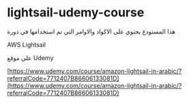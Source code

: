 # lightsail-udemy-course

هذا المستودع يحتوي على الاكواد والاوامر التي تم استخدامها في دورة

AWS Lightsail

على موقع Udemy

[https://www.udemy.com/course/amazon-lightsail-in-arabic/?referralCode=7712407B86606133081D](https://www.udemy.com/course/amazon-lightsail-in-arabic/?referralCode=7712407B86606133081D)
